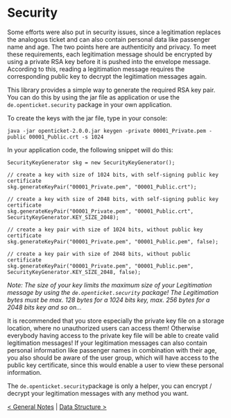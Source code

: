 # Security

Some efforts were also put in security issues, since a legitimation replaces the analogous ticket and can also contain personal
data like passenger name and age. The two points here are authenticity and privacy.
To meet these requirements, each legitimation message should be encrypted by using a private RSA key before it is pushed into the envelope message.
According to this, reading a legitimation message requires the corresponding public key to decrypt the legitimation messages again.

This library provides a simple way to generate the required RSA key pair. You can do this by using the jar file as application
or use the `de.openticket.security` package in your own application.

To create the keys with the jar file, type in your console:

`java -jar openticket-2.0.0.jar keygen -private 00001_Private.pem -public 00001_Public.crt -s 1024`

In your application code, the following snippet will do this:

```
SecurityKeyGenerator skg = new SecurityKeyGenerator();

// create a key with size of 1024 bits, with self-signing public key certificate
skg.generateKeyPair("00001_Private.pem", "00001_Public.crt");

// create a key with size of 2048 bits, with self-signing public key certificate
skg.generateKeyPair("00001_Private.pem", "00001_Public.crt", SecurityKeyGenerator.KEY_SIZE_2048);

// create a key pair with size of 1024 bits, without public key certificate
skg.generateKeyPair("00001_Private.pem", "00001_Public.pem", false);

// create a key pair with size of 2048 bits, without public certificate
skg.generateKeyPair("00001_Private.pem", "00001_Public.pem", SecurityKeyGenerator.KEY_SIZE_2048, false);
```

*Note: The size of your key limits the maximum size of your Legitimation message by using the `de.openticket.security` package! The Legitimation bytes
must be max. 128 bytes for a 1024 bits key, max. 256 bytes for a 2048 bits key and so on...*

It is recommended that you store especially the private key file on a storage location, where no unauthorized
users can access them! Otherwise everybody having access to the private key file will be able to create valid legitimation
messages! If your legitimation messages can also contain personal information like passenger names in combination with their
age, you also should be aware of the user group, which will have access to the public key certificate, since this would enable
a user to view these personal information.

The `de.openticket.security`package is only a helper, you can encrypt / decrypt your legitimation messages with any method 
you want.

[< General Notes](GENERAL_NOTES.md) | [Data Structure >](DATA_STRUCTURE.md)
